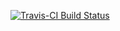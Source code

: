 [![Travis-CI Build Status](https://travis-ci.org/mdsumner/rglmin.svg?branch=master)](https://travis-ci.org/mdsumner/rglmin)

